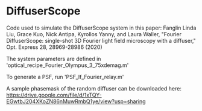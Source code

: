 # DiffuserScope

Code used to simulate the DiffuserScope system in this paper: Fanglin Linda Liu, Grace Kuo, Nick Antipa, Kyrollos Yanny, and Laura Waller, "Fourier DiffuserScope: single-shot 3D Fourier light field microscopy with a diffuser," Opt. Express 28, 28969-28986 (2020)

The system parameters are defined in 'optical_recipe_Fourier_Olympus_3_75xdemag.m'

To generate a PSF, run 'PSF_lf_Fourier_relay.m'

A sample phasemask of the random diffuser can be downloaded here: https://drive.google.com/file/d/1xTQY-EGwtbJ204XKoZN86nMuwRmbQ1ye/view?usp=sharing
